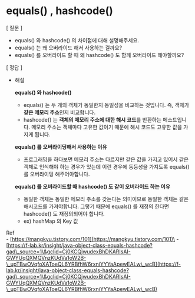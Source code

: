 # equals() , hashcode()

\[ 질문 ]

* equals() 와 hashcode() 의 차이점에 대해 설명해주세요.
* equals() 는 왜 오버라이드 해서 사용하는 걸까요?
* equals() 를 오버라이드 할 때 왜 hashcode() 도 함께 오버라이드 해야할까요?

\[ 정답 ]

*   해설

    **equals() 와 hashcode()**

    * equals() 는 두 개의 객체가 동일한지 동일성을 비교하는 것입니다. 즉, 객체가 **같은 메모리 주소**인지 비교합니다.
    * hashcode() 는 **객체의 메모리 주소에 대한 해시 코드**를 반환하는 메소드입니다. 메모리 주소는 객체마다 고유한 값이기 때문에 해시 코드도 고유한 값을 가지게 됩니다.

    **equals() 를 오버라이딩해서 사용하는 이유**

    * 프로그래밍을 하다보면 메모리 주소는 다르지만 같은 값을 가지고 있어서 같은 객체로 인식해야 하는 경우가 있는데 이런 경우에 동등성을 가지도록 equals() 를 오버라이딩 해주어야합니다.

    **equals() 를 오버라이드할 때 hashcode() 도 같이 오버라이드 하는 이유**

    * 동일한 객체는 동일한 메모리 주소를 갖는다는 의미이므로 동일한 객체는 같은 해시코드를 가져야합니다. 그렇기 때문에 equals() 를 재정의 한다면 hashcode() 도 재정의되어야 합니다.
    * ex) hashMap 의 Key 값

Ref \
\- [https://mangkyu.tistory.com/101](https://mangkyu.tistory.com/101)\
\-[https://f-lab.kr/insight/java-object-class-equals-hashcode?gad\_source=1\&gclid=Cj0KCQjwudexBhDKARIsAI-GWYUqQXMQVnzKUdVa1oW2B-\_upTBwOVqfoXAToeQL6YRBfhW6rxniYYYaApewEALw\_wcB](https://f-lab.kr/insight/java-object-class-equals-hashcode?gad\_source=1\&gclid=Cj0KCQjwudexBhDKARIsAI-GWYUqQXMQVnzKUdVa1oW2B-\_upTBwOVqfoXAToeQL6YRBfhW6rxniYYYaApewEALw\_wcB)

